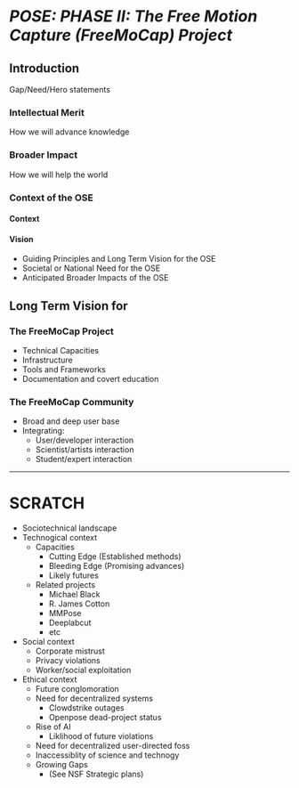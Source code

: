 # *POSE: PHASE II: The Free Motion Capture (FreeMoCap) Project*

## Introduction
Gap/Need/Hero statements

### Intellectual Merit
How we will advance knowledge

### Broader Impact
How we will help the world

### Context of the OSE
#### Context
#### Vision
- Guiding Principles and Long Term Vision for the OSE
- Societal or National Need for the OSE
- Anticipated Broader Impacts of the OSE

## Long Term Vision for
### The FreeMoCap Project
  - Technical Capacities 
  - Infrastructure
  - Tools and Frameworks
  - Documentation and covert education
  
### The FreeMoCap Community
  - Broad and deep user base
  - Integrating:
    - User/developer interaction
    - Scientist/artists interaction
    - Student/expert interaction


___ 

# SCRATCH
- Sociotechnical landscape
- Technogical context
  - Capacities
    - Cutting Edge (Established methods)
    - Bleeding Edge (Promising advances)
    - Likely futures 
  - Related projects
    - Michael Black 
    - R. James Cotton 
    - MMPose
    - Deeplabcut
    - etc
- Social context
  - Corporate mistrust
  - Privacy violations
  - Worker/social exploitation
- Ethical context
  - Future conglomoration 
  - Need for decentralized systems
    - Clowdstrike outages
    - Openpose dead-project status
  - Rise of AI 
    - Liklihood of future violations
  - Need for decentralized user-directed  foss 
  - Inaccessiblity of science and technogy
  - Growing Gaps 
    - (See NSF Strategic plans)



